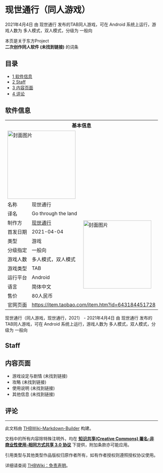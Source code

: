 # 现世通行（同人游戏）

<!-- source html: G:\repos\THBWiki-Markdown-Builder\THBWikiMarkdown\Temp\main\f\fd\ns0%3A%E7%8E%B0%E4%B8%96%E9%80%9A%E8%A1%8C%EF%BC%88%E5%90%8C%E4%BA%BA%E6%B8%B8%E6%88%8F%EF%BC%89.html -->

2021年4月4日 由 现世通行  发布的TAB同人游戏，可在 Android 系统上运行，游戏人数为 多人模式，双人模式，分级为 一般向

本页是关于东方Project  
 **二次创作同人软件 (未找到链接)** 的词条
## 目录

- [1 软件信息](#软件信息)
- [2 Staff](#Staff)
- [3 内容页面](#内容页面)
- [4 评论](#评论)




## 软件信息

<table><tbody><tr><th colspan="3">基本信息</th></tr><tr><td class="cover-artwork-mobile" colspan="2"><a href="./文件-现世通行（同人游戏）封面.jpg.md" class="image" title="封面图片"><img alt="封面图片" src="https://upload.thwiki.cc/thumb/f/fa/%E7%8E%B0%E4%B8%96%E9%80%9A%E8%A1%8C%EF%BC%88%E5%90%8C%E4%BA%BA%E6%B8%B8%E6%88%8F%EF%BC%89%E5%B0%81%E9%9D%A2.jpg/224px-%E7%8E%B0%E4%B8%96%E9%80%9A%E8%A1%8C%EF%BC%88%E5%90%8C%E4%BA%BA%E6%B8%B8%E6%88%8F%EF%BC%89%E5%B0%81%E9%9D%A2.jpg" decoding="async" loading="lazy" width="224" height="224" srcset="https://upload.thwiki.cc/thumb/f/fa/%E7%8E%B0%E4%B8%96%E9%80%9A%E8%A1%8C%EF%BC%88%E5%90%8C%E4%BA%BA%E6%B8%B8%E6%88%8F%EF%BC%89%E5%B0%81%E9%9D%A2.jpg/336px-%E7%8E%B0%E4%B8%96%E9%80%9A%E8%A1%8C%EF%BC%88%E5%90%8C%E4%BA%BA%E6%B8%B8%E6%88%8F%EF%BC%89%E5%B0%81%E9%9D%A2.jpg 1.5x, https://upload.thwiki.cc/thumb/f/fa/%E7%8E%B0%E4%B8%96%E9%80%9A%E8%A1%8C%EF%BC%88%E5%90%8C%E4%BA%BA%E6%B8%B8%E6%88%8F%EF%BC%89%E5%B0%81%E9%9D%A2.jpg/448px-%E7%8E%B0%E4%B8%96%E9%80%9A%E8%A1%8C%EF%BC%88%E5%90%8C%E4%BA%BA%E6%B8%B8%E6%88%8F%EF%BC%89%E5%B0%81%E9%9D%A2.jpg 2x" data-file-width="815" data-file-height="815"></a></td>
</tr><tr><td class="label">名称</td><td colspan="2"> 现世通行 </td></tr><tr><td class="label">译名</td><td colspan="2"> Go through the land </td></tr><tr><td class="label">制作方</td><td><a href="./现世通行.md" title="现世通行">现世通行</a></td><td class="cover-artwork" rowspan="8" style="min-width:224px;"><a href="./文件-现世通行（同人游戏）封面.jpg.md" class="image" title="封面图片"><img alt="封面图片" src="https://upload.thwiki.cc/thumb/f/fa/%E7%8E%B0%E4%B8%96%E9%80%9A%E8%A1%8C%EF%BC%88%E5%90%8C%E4%BA%BA%E6%B8%B8%E6%88%8F%EF%BC%89%E5%B0%81%E9%9D%A2.jpg/224px-%E7%8E%B0%E4%B8%96%E9%80%9A%E8%A1%8C%EF%BC%88%E5%90%8C%E4%BA%BA%E6%B8%B8%E6%88%8F%EF%BC%89%E5%B0%81%E9%9D%A2.jpg" decoding="async" loading="lazy" width="224" height="224" srcset="https://upload.thwiki.cc/thumb/f/fa/%E7%8E%B0%E4%B8%96%E9%80%9A%E8%A1%8C%EF%BC%88%E5%90%8C%E4%BA%BA%E6%B8%B8%E6%88%8F%EF%BC%89%E5%B0%81%E9%9D%A2.jpg/336px-%E7%8E%B0%E4%B8%96%E9%80%9A%E8%A1%8C%EF%BC%88%E5%90%8C%E4%BA%BA%E6%B8%B8%E6%88%8F%EF%BC%89%E5%B0%81%E9%9D%A2.jpg 1.5x, https://upload.thwiki.cc/thumb/f/fa/%E7%8E%B0%E4%B8%96%E9%80%9A%E8%A1%8C%EF%BC%88%E5%90%8C%E4%BA%BA%E6%B8%B8%E6%88%8F%EF%BC%89%E5%B0%81%E9%9D%A2.jpg/448px-%E7%8E%B0%E4%B8%96%E9%80%9A%E8%A1%8C%EF%BC%88%E5%90%8C%E4%BA%BA%E6%B8%B8%E6%88%8F%EF%BC%89%E5%B0%81%E9%9D%A2.jpg 2x" data-file-width="815" data-file-height="815"></a></td>
</tr><tr><td class="label">首发日期</td><td>2021-04-04</td></tr><tr><td class="label">类型</td><td>游戏</td></tr><tr><td class="label">分级指定</td><td>一般向</td></tr><tr><td class="label">游戏人数</td><td>多人模式，双人模式</td></tr><tr><td class="label">游戏类型</td><td>TAB</td></tr><tr><td class="label">运行平台</td><td>Android</td></tr><tr><td class="label">语言</td><td>简体中文</td></tr><tr><td class="label">售价</td><td>80人民币</td></tr>
<tr><td class="label">官网页面</td><td colspan="2"><a rel="nofollow" class="external free" href="https://item.taobao.com/item.htm?id=643184451728">https://item.taobao.com/item.htm?id=643184451728</a></td></tr></tbody></table>

现世通行（同人游戏，现世通行，2021） - 2021年4月4日 由 现世通行  发布的TAB同人游戏，可在 Android 系统上运行，游戏人数为 多人模式，双人模式，分级为 一般向
## Staff
## 内容页面
- 游戏设定与剧情 (未找到链接)
- 攻略 (未找到链接)
- 使用说明 (未找到链接)
- 其他信息 (未找到链接)

## 评论




---

此文档由 [THBWiki-Markdown-Builder](https://github.com/Delsin-Yu/THBWiki-Markdown-Builder) 构建。

文档中的所有内容除特殊注明外，均在 [**知识共享(Creative Commons) 署名-非商业性使用-相同方式共享 3.0 协议**](https://creativecommons.org/licenses/by-sa/3.0/deed.zh-hans) 下提供，附加条款亦可能应用。

引用类型与其他类型作品版权归原作者所有，如有作者授权则遵照授权协议使用。

详细请查阅 [THBWiki：免责声明](https://thbwiki.cc/THBWiki:%E5%85%8D%E8%B4%A3%E5%A3%B0%E6%98%8E)。


